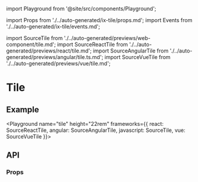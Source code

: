 import Playground from '@site/src/components/Playground';

import Props from './../auto-generated/ix-tile/props.md';
import Events from './../auto-generated/ix-tile/events.md';

import SourceTile from './../auto-generated/previews/web-component/tile.md';
import SourceReactTile from './../auto-generated/previews/react/tile.md';
import SourceAngularTile from './../auto-generated/previews/angular/tile.ts.md';
import SourceVueTile from './../auto-generated/previews/vue/tile.md';

# Tile

## Example

<Playground
name="tile" height="22rem"
frameworks={{
  react: SourceReactTile,
  angular: SourceAngularTile,
  javascript: SourceTile,
  vue: SourceVueTile
}}>
</Playground>

## API

### Props

<Props />
